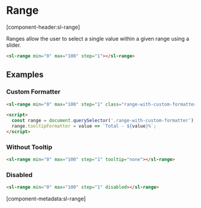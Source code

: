 # Range

[component-header:sl-range]

Ranges allow the user to select a single value within a given range using a slider.

```html preview
<sl-range min="0" max="100" step="1"></sl-range>
```

## Examples

### Custom Formatter

```html preview
<sl-range min="0" max="100" step="1" class="range-with-custom-formatter"></sl-range>

<script>
  const range = document.querySelector('.range-with-custom-formatter');
  range.tooltipFormatter = value => `Total - ${value}%`;
</script>
```

### Without Tooltip

```html preview
<sl-range min="0" max="100" step="1" tooltip="none"></sl-range>
```

### Disabled

```html preview
<sl-range min="0" max="100" step="1" disabled></sl-range>
```

[component-metadata:sl-range]
